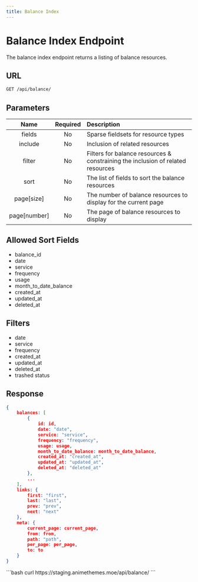 ```yaml
---
title: Balance Index
---
```


<Block>

# Balance Index Endpoint

The balance index endpoint returns a listing of balance resources.

## URL

```sh
GET /api/balance/
```

## Parameters

| Name         | Required | Description                                                                     |
| :----------: | :------: | :----------------------------------------------------------------------------   |
| fields       | No       | Sparse fieldsets for resource types                                             |
| include      | No       | Inclusion of related resources                                                  |
| filter       | No       | Filters for balance resources & constraining the inclusion of related resources |
| sort         | No       | The list of fields to sort the balance resources                                |
| page[size]   | No       | The number of balance resources to display for the current page                 |
| page[number] | No       | The page of balance resources to display                                        |

## Allowed Sort Fields

* balance_id
* date
* service
* frequency
* usage
* month_to_date_balance  
* created_at
* updated_at
* deleted_at

## Filters

* date
* service
* frequency
* created_at
* updated_at
* deleted_at
* trashed status

## Response

```json
{
    balances: [
        {
            id: id,
            date: "date",
            service: "service",
            frequency: "frequency",
            usage: usage,
            month_to_date_balance: month_to_date_balance,
            created_at: "created_at",
            updated_at: "updated_at",
            deleted_at: "deleted_at"
        },
        ...
    ],
    links: {
        first: "first",
        last: "last",
        prev: "prev",
        next: "next"
    },
    meta: {
        current_page: current_page,
        from: from,
        path: "path",
        per_page: per_page,
        to: to
    }
}
```

<Example>

<CURL>
```bash
curl https://staging.animethemes.moe/api/balance/
```
</CURL>

</Example>

</Block>